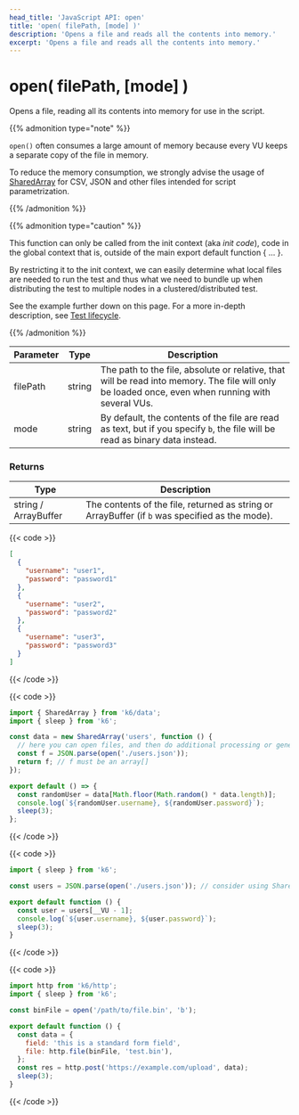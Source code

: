 ```yaml
---
head_title: 'JavaScript API: open'
title: 'open( filePath, [mode] )'
description: 'Opens a file and reads all the contents into memory.'
excerpt: 'Opens a file and reads all the contents into memory.'
---
```


# open( filePath, [mode] )

Opens a file, reading all its contents into memory for use in the script.

{{% admonition type="note" %}}

`open()` often consumes a large amount of memory because every VU keeps a separate copy of the file in memory.

To reduce the memory consumption, we strongly advise the usage of [SharedArray](https://grafana.com/docs/k6/<K6_VERSION>/javascript-api/k6-data/sharedarray) for CSV, JSON and other files intended for script parametrization.

{{% /admonition %}}

{{% admonition type="caution" %}}

This function can only be called from the init context (aka _init code_), code in the global context that is, outside of the main export default function { ... }.

By restricting it to the init context, we can easily determine what local files are needed to run the test and thus what we need to bundle up when distributing the test to multiple nodes in a clustered/distributed test.

See the example further down on this page. For a more in-depth description, see [Test lifecycle](https://grafana.com/docs/k6/<K6_VERSION>/using-k6/test-lifecycle).

{{% /admonition %}}

| Parameter | Type   | Description                                                                                                                                       |
| --------- | ------ | ------------------------------------------------------------------------------------------------------------------------------------------------- |
| filePath  | string | The path to the file, absolute or relative, that will be read into memory. The file will only be loaded once, even when running with several VUs. |
| mode      | string | By default, the contents of the file are read as text, but if you specify `b`, the file will be read as binary data instead.                      |

### Returns

| Type                 | Description                                                                                     |
| -------------------- | ----------------------------------------------------------------------------------------------- |
| string / ArrayBuffer | The contents of the file, returned as string or ArrayBuffer (if `b` was specified as the mode). |

{{< code >}}

```json
[
  {
    "username": "user1",
    "password": "password1"
  },
  {
    "username": "user2",
    "password": "password2"
  },
  {
    "username": "user3",
    "password": "password3"
  }
]
```

{{< /code >}}

{{< code >}}

```javascript
import { SharedArray } from 'k6/data';
import { sleep } from 'k6';

const data = new SharedArray('users', function () {
  // here you can open files, and then do additional processing or generate the array with data dynamically
  const f = JSON.parse(open('./users.json'));
  return f; // f must be an array[]
});

export default () => {
  const randomUser = data[Math.floor(Math.random() * data.length)];
  console.log(`${randomUser.username}, ${randomUser.password}`);
  sleep(3);
};
```

{{< /code >}}

{{< code >}}

```javascript
import { sleep } from 'k6';

const users = JSON.parse(open('./users.json')); // consider using SharedArray for large files

export default function () {
  const user = users[__VU - 1];
  console.log(`${user.username}, ${user.password}`);
  sleep(3);
}
```

{{< /code >}}

{{< code >}}

```javascript
import http from 'k6/http';
import { sleep } from 'k6';

const binFile = open('/path/to/file.bin', 'b');

export default function () {
  const data = {
    field: 'this is a standard form field',
    file: http.file(binFile, 'test.bin'),
  };
  const res = http.post('https://example.com/upload', data);
  sleep(3);
}
```

{{< /code >}}
